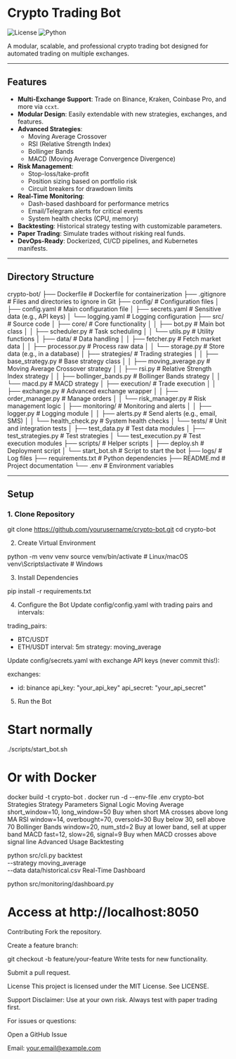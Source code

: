 # Crypto Trading Bot

![License](https://img.shields.io/badge/License-MIT-blue)
![Python](https://img.shields.io/badge/Python-3.9%2B-green)

A modular, scalable, and professional crypto trading bot designed for automated trading on multiple exchanges.

---

## Features

- **Multi-Exchange Support**: Trade on Binance, Kraken, Coinbase Pro, and more via `ccxt`.
- **Modular Design**: Easily extendable with new strategies, exchanges, and features.
- **Advanced Strategies**:
  - Moving Average Crossover
  - RSI (Relative Strength Index)
  - Bollinger Bands
  - MACD (Moving Average Convergence Divergence)
- **Risk Management**:
  - Stop-loss/take-profit
  - Position sizing based on portfolio risk
  - Circuit breakers for drawdown limits
- **Real-Time Monitoring**:
  - Dash-based dashboard for performance metrics
  - Email/Telegram alerts for critical events
  - System health checks (CPU, memory)
- **Backtesting**: Historical strategy testing with customizable parameters.
- **Paper Trading**: Simulate trades without risking real funds.
- **DevOps-Ready**: Dockerized, CI/CD pipelines, and Kubernetes manifests.

---

## Directory Structure
crypto-bot/
├── Dockerfile # Dockerfile for containerization
├── .gitignore # Files and directories to ignore in Git
├── config/ # Configuration files
│ ├── config.yaml # Main configuration file
│ ├── secrets.yaml # Sensitive data (e.g., API keys)
│ └── logging.yaml # Logging configuration
├── src/ # Source code
│ ├── core/ # Core functionality
│ │ ├── bot.py # Main bot class
│ │ ├── scheduler.py # Task scheduling
│ │ └── utils.py # Utility functions
│ ├── data/ # Data handling
│ │ ├── fetcher.py # Fetch market data
│ │ ├── processor.py # Process raw data
│ │ └── storage.py # Store data (e.g., in a database)
│ ├── strategies/ # Trading strategies
│ │ ├── base_strategy.py # Base strategy class
│ │ ├── moving_average.py # Moving Average Crossover strategy
│ │ ├── rsi.py # Relative Strength Index strategy
│ │ ├── bollinger_bands.py # Bollinger Bands strategy
│ │ └── macd.py # MACD strategy
│ ├── execution/ # Trade execution
│ │ ├── exchange.py # Advanced exchange wrapper
│ │ ├── order_manager.py # Manage orders
│ │ └── risk_manager.py # Risk management logic
│ ├── monitoring/ # Monitoring and alerts
│ │ ├── logger.py # Logging module
│ │ ├── alerts.py # Send alerts (e.g., email, SMS)
│ │ └── health_check.py # System health checks
│ └── tests/ # Unit and integration tests
│ ├── test_data.py # Test data modules
│ ├── test_strategies.py # Test strategies
│ └── test_execution.py # Test execution modules
├── scripts/ # Helper scripts
│ ├── deploy.sh # Deployment script
│ └── start_bot.sh # Script to start the bot
├── logs/ # Log files
├── requirements.txt # Python dependencies
├── README.md # Project documentation
└── .env # Environment variables



---

## Setup

### 1. Clone Repository
git clone https://github.com/yourusername/crypto-bot.git
cd crypto-bot

2. Create Virtual Environment


python -m venv venv
source venv/bin/activate  # Linux/macOS
venv\Scripts\activate     # Windows

3. Install Dependencies

pip install -r requirements.txt

4. Configure the Bot
Update config/config.yaml with trading pairs and intervals:

trading_pairs:
  - BTC/USDT
  - ETH/USDT
interval: 5m
strategy: moving_average

Update config/secrets.yaml with exchange API keys (never commit this!):

exchanges:
  - id: binance
    api_key: "your_api_key"
    api_secret: "your_api_secret"

5. Run the Bot

# Start normally
./scripts/start_bot.sh

# Or with Docker
docker build -t crypto-bot .
docker run -d --env-file .env crypto-bot
Strategies
Strategy	Parameters	Signal Logic
Moving Average	short_window=10, long_window=50	Buy when short MA crosses above long MA
RSI	window=14, overbought=70, oversold=30	Buy below 30, sell above 70
Bollinger Bands	window=20, num_std=2	Buy at lower band, sell at upper band
MACD	fast=12, slow=26, signal=9	Buy when MACD crosses above signal line
Advanced Usage
Backtesting


python src/cli.py backtest \
  --strategy moving_average \
  --data data/historical.csv
Real-Time Dashboard

python src/monitoring/dashboard.py
# Access at http://localhost:8050
Contributing
Fork the repository.

Create a feature branch:

git checkout -b feature/your-feature
Write tests for new functionality.

Submit a pull request.

License
This project is licensed under the MIT License. See LICENSE.

Support
Disclaimer: Use at your own risk. Always test with paper trading first.

For issues or questions:

Open a GitHub Issue

Email: your.email@example.com


